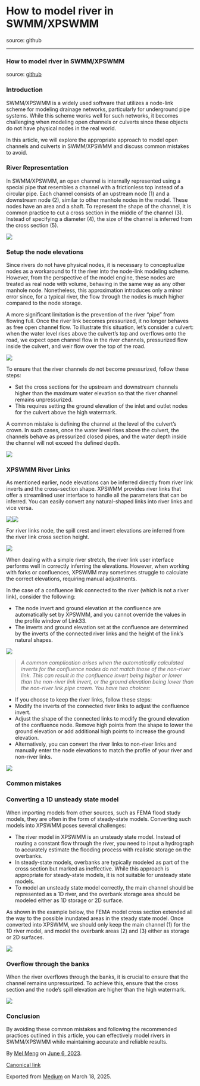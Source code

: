 # How to model river in SWMM/XPSWMM

source: github

---

### How to model river in SWMM/XPSWMM

source: [github](https://github.com/mel-meng/hhnote/tree/main/workflow/river)

### Introduction

SWMM/XPSWMM is a widely used software that utilizes a node-link scheme for modeling drainage networks, particularly for underground pipe systems. While this scheme works well for such networks, it becomes challenging when modeling open channels or culverts since these objects do not have physical nodes in the real world.

In this article, we will explore the appropriate approach to model open channels and culverts in SWMM/XPSWMM and discuss common mistakes to avoid.

### River Representation

In SWMM/XPSWMM, an open channel is internally represented using a special pipe that resembles a channel with a frictionless top instead of a circular pipe. Each channel consists of an upstream node (1) and a downstream node (2), similar to other manhole nodes in the model. These nodes have an area and a shaft. To represent the shape of the channel, it is common practice to cut a cross section in the middle of the channel (3). Instead of specifying a diameter (4), the size of the channel is inferred from the cross section (5).

![](images\0_n8DMK62sck2d4CG1.png)

### Setup the node elevations

Since rivers do not have physical nodes, it is necessary to conceptualize nodes as a workaround to fit the river into the node-link modeling scheme. However, from the perspective of the model engine, these nodes are treated as real node with volume, behaving in the same way as any other manhole node. Nonetheless, this approximation introduces only a minor error since, for a typical river, the flow through the nodes is much higher compared to the node storage.

A more significant limitation is the prevention of the river “pipe” from flowing full. Once the river link becomes pressurized, it no longer behaves as free open channel flow. To illustrate this situation, let’s consider a culvert: when the water level rises above the culvert’s top and overflows onto the road, we expect open channel flow in the river channels, pressurized flow inside the culvert, and weir flow over the top of the road.

![](images\0_iamIjMu1iWuBHycd.png)

To ensure that the river channels do not become pressurized, follow these steps:

* Set the cross sections for the upstream and downstream channels higher than the maximum water elevation so that the river channel remains unpressurized.
* This requires setting the ground elevation of the inlet and outlet nodes for the culvert above the high watermark.

A common mistake is defining the channel at the level of the culvert’s crown. In such cases, once the water level rises above the culvert, the channels behave as pressurized closed pipes, and the water depth inside the channel will not exceed the defined depth.

![](images\0_aId6SxG6NxMQAzTK.png)

### XPSWMM River Links

As mentioned earlier, node elevations can be inferred directly from river link inverts and the cross-section shape. XPSWMM provides river links that offer a streamlined user interface to handle all the parameters that can be inferred. You can easily convert any natural-shaped links into river links and vice versa.

![](images\0_7YL4riSRGuUlwKr2.png)![](images\0_tkQ54LPXmT93PFha.png)

For river links node, the spill crest and invert elevations are inferred from the river link cross section height.

![](images\0_u5f4DugJ-IaMnfCF.png)

When dealing with a simple river stretch, the river link user interface performs well in correctly inferring the elevations. However, when working with forks or confluences, XPSWMM may sometimes struggle to calculate the correct elevations, requiring manual adjustments.

In the case of a confluence link connected to the river (which is not a river link), consider the following:

* The node invert and ground elevation at the confluence are automatically set by XPSWMM, and you cannot override the values in the profile window of Link33.
* The inverts and ground elevation set at the confluence are determined by the inverts of the connected river links and the height of the link’s natural shapes.

![](images\0_k0VU6g9sq4qK9cYu.png)
> *A common complication arises when the automatically calculated inverts for the confluence nodes do not match those of the non-river link. This can result in the confluence invert being higher or lower than the non-river link invert, or the ground elevation being lower than the non-river link pipe crown. You have two choices:*

* If you choose to keep the river links, follow these steps:
* Modify the inverts of the connected river links to adjust the confluence invert.
* Adjust the shape of the connected links to modify the ground elevation of the confluence node. Remove high points from the shape to lower the ground elevation or add additional high points to increase the ground elevation.
* Alternatively, you can convert the river links to non-river links and manually enter the node elevations to match the profile of your river and non-river links.

![](images\0_amCz8iQ6daj-q6_U.png)

### Common mistakes

### Converting a 1D unsteady state model

When importing models from other sources, such as FEMA flood study models, they are often in the form of steady-state models. Converting such models into XPSWMM poses several challenges:

* The river model in XPSWMM is an unsteady state model. Instead of routing a constant flow through the river, you need to input a hydrograph to accurately estimate the flooding process with realistic storage on the overbanks.
* In steady-state models, overbanks are typically modeled as part of the cross section but marked as ineffective. While this approach is appropriate for steady-state models, it is not suitable for unsteady state models.
* To model an unsteady state model correctly, the main channel should be represented as a 1D river, and the overbank storage area should be modeled either as 1D storage or 2D surface.

As shown in the example below, the FEMA model cross section extended all the way to the possible inundated areas in the steady state model. Once converted into XPSWMM, we should only keep the main channel (1) for the 1D river model, and model the overbank areas (2) and (3) either as storage or 2D surfaces.

![](images\0_s-o8arLWOMIC1ubr.png)

### Overflow through the banks

When the river overflows through the banks, it is crucial to ensure that the channel remains unpressurized. To achieve this, ensure that the cross section and the node’s spill elevation are higher than the high watermark.

![](images\0_IhKQM7jNU1lt4uRY.png)

### Conclusion

By avoiding these common mistakes and following the recommended practices outlined in this article, you can effectively model rivers in SWMM/XPSWMM while maintaining accurate and reliable results.

By [Mel Meng](https://medium.com/@mel-meng-pe) on [June 6, 2023](https://medium.com/p/fd0862154d36).

[Canonical link](https://medium.com/@mel-meng-pe/how-to-model-river-in-swmm-xpswmm-fd0862154d36)

Exported from [Medium](https://medium.com) on March 18, 2025.